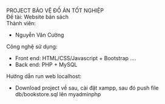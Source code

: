 PROJECT BẢO VỆ ĐỒ ÁN TỐT NGHIỆP
<br>
Đề tài: Website bán sách 
<br>
Thành viên:
  - Nguyễn Văn Cường
 

Công nghệ sử dụng: 
  - Front end: HTML/CSS/Javascript + Bootstrap ....
  - Back end: PHP + MySQL
  
Hướng dẫn run web localhost:
  - Download project về sau, cài đặt xampp, sau đó push file db/bookstore.sql lên myadminphp
